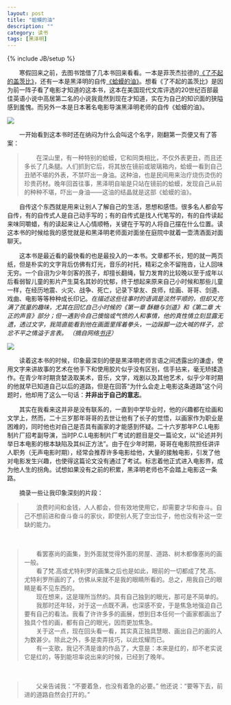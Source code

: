 ```yaml
---
layout: post
title: "蛤蟆的油"
description: ""
category: 读书
tags: [黑泽明]
---
```

{% include JB/setup %}

　　寒假回来之前，去图书馆借了几本书回来看看。一本是菲茨杰拉德的[《了不起的盖茨比》](http://book.douban.com/subject/1008988/)，还有一本是黑泽明的自传[《蛤蟆的油》](http://book.douban.com/subject/1914636/)。想看《了不起的盖茨比》是因为前一阵子看了电影才知道的这本书，这本在美国现代文库评选的20世纪百部最佳英语小说中高居第二名的小说我竟然到现在才知道，实在为自己的知识面的狭隘感到羞愧。而另外一本是日本著名电影导演黑泽明老师的自传《蛤蟆的油》。  

![]({{site.img_url}}/2014-01-28/2.jpg)  

　　一开始看到这本书时还在纳闷为什么会叫这个名字，刚翻第一页便又有了答案：

>　　在深山里，有一种特别的蛤蟆，它和同类相比，不仅外表更丑，而且还多长了几条腿。人们抓到它后，将其放在镜前或玻璃箱内，蛤蟆一看到自己丑陋不堪的外表，不禁吓出一身油。这种油，也是民间用来治疗烧伤烫伤的珍贵药材。晚年回首往事，黑泽明自喻是只站在镜前的蛤蟆，发现自己从前的种种不堪，吓出一身油——这油的结晶就是这部《蛤蟆的油》。  

　　自传这个东西就是用来让别人了解自己的生活，思想和感悟。很多名人都会写自传，有的自传式人是自己动手写的；有的自传式是找人代笔写的，有的自传读起来味同嚼蜡，有的读起来让人心情顺畅，关键在于写的人将自己摆在什么位置。读这本书的时候给我的感觉就是和黑泽明老师面对面坐在庭院中就着一壶清酒面对面聊天。

　　这本书是最近看的最快看的也是最投入的一本书。文章都不长，短的就一两页纸，但是朴实的文字背后仿佛有灯光，音乐的衬托，精彩之余不留拖沓，让人回味无穷。一个自诩为少年剑客的孩子，却擅长翻绳，智力发育的比较晚以至于成年以后看弱智儿童的影片产生莫名其妙的忧郁，终于想起来原来自己小时候和那些儿童一样，在经历地震、火灾、战争、死亡，记录下挚友、良师，绘画、哥哥、剑道、戏曲、电影等等种种成长印记。*在描述这些往事时的语调是淡然平顺的，但却又充满了孩童的趣味，尤其在回忆自己小时候的《第一章 酥糖与剑道》和《第二章 大正的声音》部分；但一遇到令自己懊恼或气愤的人和事情，他的真性情立刻显露无遗，透过文字，我简直能看到他在画面里挥着拳头，一边跺脚一边大喊的样子，忿忿不平之情溢于言表。 （摘自网络[书评](http://book.douban.com/review/3205328/)）*

       
![]({{site.img_url}}/2014-01-28/1.jpg)  

　　读着这本书的时候，印象最深刻的便是黑泽明老师言语之间透露出的谦虚，使用文字来讲故事的艺术在他手下和使用胶片似乎没有区别，信手拈来，毫无矫揉造作。在青少年时期贪婪汲取美术，音乐，文学，戏剧以及其他艺术，似乎少年时期的他就早已知道自己以后的道路，但是在回答“为什么会走上电影这条道路”这个问题时，他却用了这么一句话：**并非出于自己的意志**。  

　　其实在我看来这并非是没有联系的，一直到中学毕业时，他的兴趣都在绘画和文学上，然而，二十三岁那年哥哥的去世让他有了长子的觉悟，以画家作为职业是困难的，同时他也对自己是否具有画家的才能感到怀疑。二十六岁那年P.C.L电影制片厂招考副导演，当时P.C.L电影制片厂考试的题目是交一篇论文，以“论述并列举日本电影的根本缺陷及其纠正方法”。由于在少年时期，哥哥在电影院担任讲评人职务（无声电影时期），经常会推荐许多电影给他，大量的接触电影，引发了他对电影发生兴趣，也使得这篇论文没有通过了考试。标志着他正式进入电影界，成为他人生的拐角。试想如果没有之前的积累，黑泽明老师也不会踏上电影这一条路。 

 

　　摘录一些让我印象深刻的片段： 
> 　　浪费时间和金钱，人人都会，但有效地使用它，却需要才华和奋斗。自己不想前进和奋斗奋斗的家伙，即使别人死了空出位子，他也没有补这一空缺的能力。   
  
　	 
>　　看罢塞尚的画集，到外面就觉得外面的房屋、道路、树木都像塞尚的画一般。  
>　　看了梵.高或尤特利罗的画集之后也是如此，眼前的一切都成了梵.高、尤特利罗所画的了，仿佛从来就不是我的眼睛所看的。总之，用我自己的眼睛是看不见东西的。  
>　　现在想来，这是理所当然的。具有自己独到的眼光，那可是不简单的。  
>　　我那时还年轻，对于这一点既不满，也深感不安，于是焦急地强迫自己要有自己的看法。我看了许许多多的画展，想到日本任何一个画家都画出了独具个性的画，都有自己的眼光，因而更加焦急。  
>　　关于这一点，现在回头看一看，其实真正独具慧眼、画出自己的画的人为数甚少。除此之外，多是卖弄技巧，以此炫耀而已。  
>　　有一支歌，我记不清是谁的作品了，大意是：本来是红的，却不老实说它是红的，等到能坦率说出来的时候，已经到了晚年。  
  
　 
>　　父亲告诫我：“不要着急，也没有着急的必要。” 他还说：“要等下去，前进的道路自然会打开的。”  
  
　 




　　